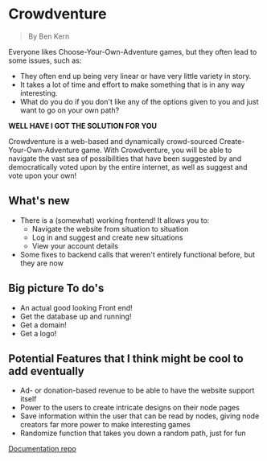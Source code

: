 # Crowdventure

> By Ben Kern

Everyone likes Choose-Your-Own-Adventure games, but they often lead to some issues, such as:

- They often end up being very linear or have very little variety in story.
- It takes a lot of time and effort to make something that is in any way interesting.
- What do you do if you don't like any of the options given to you and just want to go on your own path?

**WELL HAVE I GOT THE SOLUTION FOR YOU**

Crowdventure is a web-based and dynamically crowd-sourced Create-Your-Own-Adventure game. With Crowdventure, you will be able to navigate the vast sea of possibilities that have been suggested by and democratically voted upon by the entire internet, as well as suggest and vote upon your own!

## What's new

- There is a (somewhat) working frontend! It allows you to:
  - Navigate the website from situation to situation
  - Log in and suggest and create new situations
  - View your account details
- Some fixes to backend calls that weren't entirely functional before, but they are now

## Big picture To do's

- An actual good looking Front end!
- Get the database up and running!
- Get a domain!
- Get a logo!

## Potential Features that I think might be cool to add eventually

- Ad- or donation-based revenue to be able to have the website support itself
- Power to the users to create intricate designs on their node pages
- Save information within the user that can be read by nodes, giving node creators far more power to make interesting games
- Randomize function that takes you down a random path, just for fun

[Documentation repo](https://github.com/benjaminjkern/cmsi-402-senior-project-lab)
